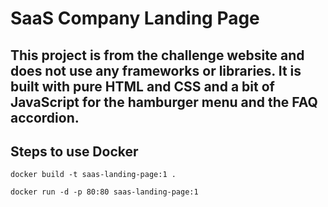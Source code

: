   # SaaS Company Landing Page 
  

  
This project is from the  challenge website and does not use any frameworks or libraries. It is built with pure HTML and CSS and a bit of JavaScript for the hamburger menu  and the FAQ accordion.
 ----------
 

## Steps to use Docker 

 ```shell
docker build -t saas-landing-page:1 .
```

```shell
docker run -d -p 80:80 saas-landing-page:1
```
